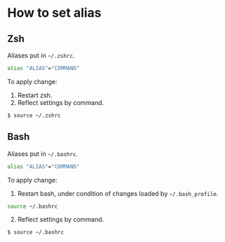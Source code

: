 # How to set alias

## Zsh
Aliases put in `~/.zshrc`.
```sh
alias "ALIAS"="COMMAND"
```

To apply change:
1. Restart zsh.
2. Reflect settings by command.
```
$ source ~/.zshrc
```

## Bash
Aliases put in `~/.bashrc`.
```sh
alias "ALIAS"="COMMAND"
```

To apply change:
1. Restart bash, under condition of changes loaded by `~/.bash_profile`.
```sh
source ~/.bashrc
```
2. Reflect settings by command.
```
$ source ~/.bashrc
```
